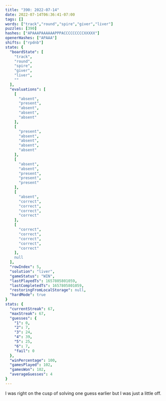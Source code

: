 ```yaml
---
title: "390: 2022-07-14"
date: 2022-07-14T06:36:41-07:00
tags: []
words: ["track","round","spire","giver","liver"]
puzzles: [390]
hashes: ["APAAAPAAAAAAPPPACCCCCCCCCXXXXX"]
openerHashes: ["APAAA"]
shifts: ["rpdnb"]
state: {
  "boardState": [
    "track",
    "round",
    "spire",
    "giver",
    "liver",
    ""
  ],
  "evaluations": [
    [
      "absent",
      "present",
      "absent",
      "absent",
      "absent"
    ],
    [
      "present",
      "absent",
      "absent",
      "absent",
      "absent"
    ],
    [
      "absent",
      "absent",
      "present",
      "present",
      "present"
    ],
    [
      "absent",
      "correct",
      "correct",
      "correct",
      "correct"
    ],
    [
      "correct",
      "correct",
      "correct",
      "correct",
      "correct"
    ],
    null
  ],
  "rowIndex": 5,
  "solution": "liver",
  "gameStatus": "WIN",
  "lastPlayedTs": 1657805801059,
  "lastCompletedTs": 1657805801059,
  "restoringFromLocalStorage": null,
  "hardMode": true
}
stats: {
  "currentStreak": 67,
  "maxStreak": 67,
  "guesses": {
    "1": 0,
    "2": 7,
    "3": 24,
    "4": 39,
    "5": 25,
    "6": 7,
    "fail": 0
  },
  "winPercentage": 100,
  "gamesPlayed": 102,
  "gamesWon": 102,
  "averageGuesses": 4
}
---
```


<!-- more -->
I was right on the cusp of solving one guess earlier but I was just a little off. 

